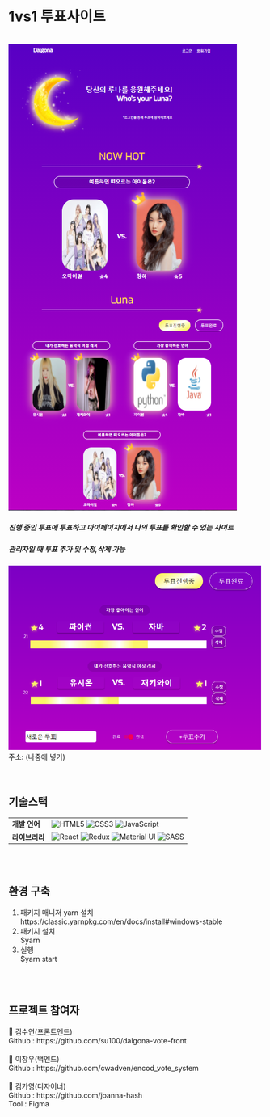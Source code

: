 
<h1>1vs1 투표사이트</h1> 

<br>

<img alt="home" src="https://github.com/su100/dalgona-vote-front/blob/master/assets/home.PNG?raw=true"/>
<h5>진행 중인 투표에 투표하고 마이페이지에서 나의 투표를 확인할 수 있는 사이트</h5>

<h5>관리자일 때 투표 추가 및 수정,삭제 가능</h5>
<img alt="admin" style="width:500px" src="https://github.com/su100/dalgona-vote-front/blob/master/assets/admin-new-vote01.PNG?raw=true"/>
<br>
주소: (나중에 넣기)
<br><br><br>



<p>
<h2>기술스택</h2>
<table>
  <tr><td><strong>개발 언어</strong></td><td>
<img alt="HTML5" src="https://img.shields.io/badge/html5%20-%23E34F26.svg?&style=for-the-badge&logo=html5&logoColor=white"/>
<img alt="CSS3" src="https://img.shields.io/badge/css3%20-%231572B6.svg?&style=for-the-badge&logo=css3&logoColor=white"/>
<img alt="JavaScript" src="https://img.shields.io/badge/javascript%20-%23323330.svg?&style=for-the-badge&logo=javascript&logoColor=%23F7DF1E"/></td></tr>
  <tr><td><strong>라이브러리</strong></td><td>
<img alt="React" src="https://img.shields.io/badge/react%20-%2320232a.svg?&style=for-the-badge&logo=react&logoColor=%2361DAFB"/>
<img alt="Redux" src="https://img.shields.io/badge/redux%20-%23593d88.svg?&style=for-the-badge&logo=redux&logoColor=white"/>
<img alt="Material UI" src="https://img.shields.io/badge/material%20ui%20-%230081CB.svg?&style=for-the-badge&logo=material-ui&logoColor=white"/>
<img alt="SASS" src="https://img.shields.io/badge/SASS%20-hotpink.svg?&style=for-the-badge&logo=SASS&logoColor=white"/></td></tr>
  </table>
</p>
<br>
<br>
<p>
<h2>환경 구축</h2>
<ol>
<li> 패키지 매니저 yarn 설치<br>
https://classic.yarnpkg.com/en/docs/install#windows-stable</li> 
<li>패키지 설치<br>
$yarn</li>
<li>실행<br>
$yarn start</li>
</ol>
</p>
<br>
<br>
<p>
<h2>프로젝트 참여자</h2>
👤 김수연(프론트엔드)<br>
Github : https://github.com/su100/dalgona-vote-front <br>
<br>
👤 이창우(백엔드)<br>
Github : https://github.com/cwadven/encod_vote_system <br>
<br>
👤 김가영(디자이너)<br>
Github : https://github.com/joanna-hash <br>
Tool : Figma <br>
</p>
